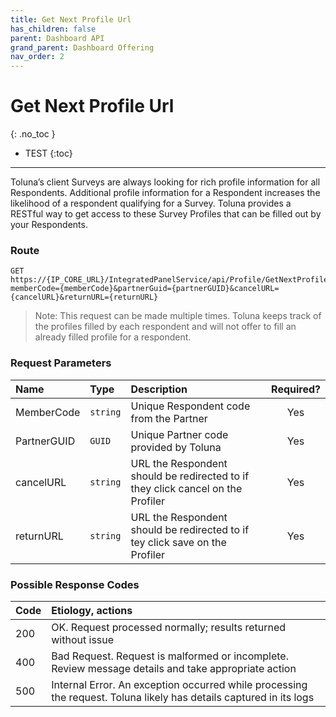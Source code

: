 ```yaml
---
title: Get Next Profile Url
has_children: false
parent: Dashboard API
grand_parent: Dashboard Offering
nav_order: 2
---
```



# Get Next Profile Url
{: .no_toc }

* TEST
{:toc}

---


Toluna’s client Surveys are always looking for rich profile information for all Respondents. Additional profile information for a Respondent increases the likelihood of a respondent qualifying for a Survey. Toluna provides a RESTful way to get access to these Survey Profiles that can be filled out by your Respondents.

### Route
```plaintext
GET https://{IP_CORE_URL}/IntegratedPanelService/api/Profile/GetNextProfileURL/?memberCode={memberCode}&partnerGuid={partnerGUID}&cancelURL={cancelURL}&returnURL={returnURL}
```

>Note: This request can be made multiple times. Toluna keeps track of the profiles filled by each respondent and will not offer to fill an already filled profile for a respondent.

### Request Parameters

| Name | Type | Description | Required? |
| :--- | :--- | :--- | :---: |
| MemberCode | ```string``` | Unique Respondent code from the Partner | Yes |
| PartnerGUID | ```GUID``` | Unique Partner code provided by Toluna | Yes |
| cancelURL | ```string``` | URL the Respondent should be redirected to if they click cancel on the Profiler | Yes |
| returnURL | ```string``` | URL the Respondent should be redirected to if tey click save on the Profiler | Yes |

### Possible Response Codes

| Code | Etiology, actions |
| :--- | :--- |
| 200 | OK. Request processed normally; results returned without issue |
| 400 | Bad Request. Request is malformed or incomplete. Review message details and take appropriate action |
| 500 | Internal Error. An exception occurred while processing the request. Toluna likely has details captured in its logs |

